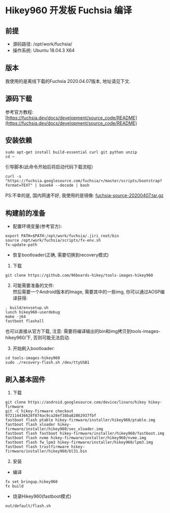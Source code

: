 # Hikey960 开发板 Fuchsia 编译
## 前提
* 源码路径: /opt/work/fuchsia/  
* 操作系统: Ubuntu 18.04.3 X64

## 版本
我使用的是离线下载的Fuchsia 2020.04.07版本, 地址请见下文.

## 源码下载
参考官方教程: [https://fuchsia.dev/docs/development/source_code/README](https://fuchsia.dev/docs/development/source_code/README)  

## 安装依赖
```
sudo apt-get install build-essential curl git python unzip
cd ~
```

引导脚本(此命令开始后将启动代码下载流程)
```
curl -s "https://fuchsia.googlesource.com/fuchsia/+/master/scripts/bootstrap?format=TEXT" | base64 --decode | bash
```

PS:不幸的是, 国内网速不好, 我使用的是镜像:
[fuchsia-source-20200407.tar.gz](https://mirrors.sirung.org/fuchsia/source-code/fuchsia-source-20200407.tar.gz)

## 构建前的准备
* 配置环境变量(参考官方):  
```
export PATH=$PATH:/opt/work/fuchsia/.jiri_root/bin
source /opt/work/fuchsia/scripts/fx-env.sh
fx-update-path
```

* 恢复bootloader(正确, 需要切换到recovery模式)
1. 下载
```
git clone https://github.com/96boards-hikey/tools-images-hikey960
```
2.  可能需要准备的文件:  
然后需要一个Android版本的Image, 需要其中的一些img, 你可以通过AOSP编译获得:  
```
. build/envsetup.sh
lunch hikey960-userdebug
make -j64
fastboot flashall
```
也可以直接从官方下载, 注意: 需要将编译输出的bin和img拷贝到tools-images-hikey960/下, 否则可能无法启动.

3. 开始刷入bootloader:
```
cd tools-images-hikey960
sudo ./recovery-flash.sh /dev/ttyUSB1
```

##  刷入基本固件
1. 下载
```
git clone https://android.googlesource.com/device/linaro/hikey hikey-firmware
git -C hikey-firmware checkout 972114436628f874ac9ca28ef38ba82862937fbf
fastboot flash ptable hikey-firmware/installer/hikey960/ptable.img
fastboot flash xloader hikey-firmware/installer/hikey960/sec_xloader.img
fastboot flash fastboot hikey-firmware/installer/hikey960/fastboot.img
fastboot flash nvme hikey-firmware/installer/hikey960/nvme.img
fastboot flash fw_lpm3 hikey-firmware/installer/hikey960/lpm3.img
fastboot flash trustfirmware hikey-firmware/installer/hikey960/bl31.bin
```

2. 安装
* 编译
```
fx set bringup.hikey960
fx build
```
* 烧录Hikey960(fastboot模式)
```
out/default/flash.sh
```